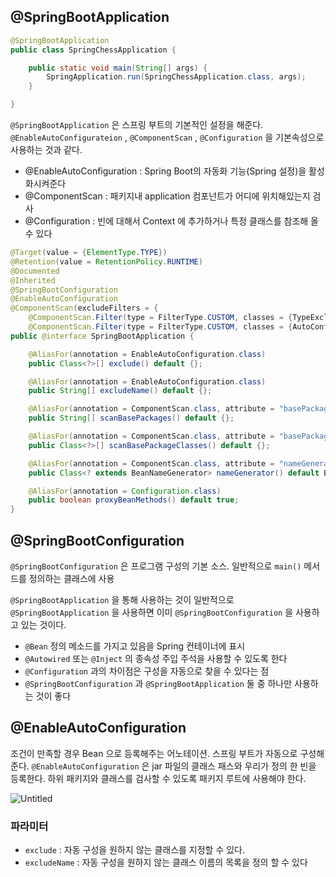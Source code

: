 ## @SpringBootApplication

```java
@SpringBootApplication
public class SpringChessApplication {

    public static void main(String[] args) {
        SpringApplication.run(SpringChessApplication.class, args);
    }

}
```

`@SpringBootApplication` 은 스프링 부트의 기본적인 설정을 해준다. `@EnableAutoConfigurateion` , `@ComponentScan` , `@Configuration` 을 기본속성으로 사용하는 것과 같다.

- @EnableAutoConfiguration : Spring Boot의 자동화 기능(Spring 설정)을 활성화시켜준다
- @ComponentScan : 패키지내 application 컴포넌트가 어디에 위치해있는지 검사
- @Configuration : 빈에 대해서 Context 에 추가하거나 특정 클래스를 참조해 올 수 있다

```java
@Target(value = {ElementType.TYPE})
@Retention(value = RetentionPolicy.RUNTIME)
@Documented
@Inherited
@SpringBootConfiguration
@EnableAutoConfiguration
@ComponentScan(excludeFilters = {
    @ComponentScan.Filter(type = FilterType.CUSTOM, classes = {TypeExcludeFilter.class}),
    @ComponentScan.Filter(type = FilterType.CUSTOM, classes = {AutoConfigurationExcludeFilter.class})})
public @interface SpringBootApplication {

    @AliasFor(annotation = EnableAutoConfiguration.class)
    public Class<?>[] exclude() default {};

    @AliasFor(annotation = EnableAutoConfiguration.class)
    public String[] excludeName() default {};

    @AliasFor(annotation = ComponentScan.class, attribute = "basePackages")
    public String[] scanBasePackages() default {};

    @AliasFor(annotation = ComponentScan.class, attribute = "basePackageClasses")
    public Class<?>[] scanBasePackageClasses() default {};

    @AliasFor(annotation = ComponentScan.class, attribute = "nameGenerator")
    public Class<? extends BeanNameGenerator> nameGenerator() default BeanNameGenerator.class;

    @AliasFor(annotation = Configuration.class)
    public boolean proxyBeanMethods() default true;
}
```

## @SpringBootConfiguration

`@SpringBootConfiguration` 은 프로그램 구성의 기본 소스. 일반적으로 `main()` 메서드를 정의하는 클래스에 사용

`@SpringBootApplication` 을 통해 사용하는 것이 일반적으로 `@SpringBootApplication` 을 사용하면 이미 `@SpringBootConfiguration` 을 사용하고 있는 것이다.

- `@Bean` 정의 메소드를 가지고 있음을 Spring 컨테이너에 표시
- `@Autowired` 또는 `@Inject` 의 종속성 주입 주석을 사용할 수 있도록 한다
- `@Configuration` 과의 차이점은 구성을 자동으로 찾을 수 있다는 점
- `@SpringBootConfiguration` 과 `@SpringBootApplication` 둘 중 하나만 사용하는 것이 좋다

## @EnableAutoConfiguration

조건이 만족할 경우 Bean 으로 등록해주는 어노테이션. 스프링 부트가 자동으로 구성해준다. `@EnableAutoConfiguration` 은 jar 파일의 클래스 패스와 우리가 정의 한 빈을 등록한다. 하위 패키지와 클래스를 검사할 수 있도록 패키지 루트에 사용해야 한다.

![Untitled](https://user-images.githubusercontent.com/63634505/116866625-b1773580-ac46-11eb-9a5c-038b7a65fb30.png)

### 파라미터

- `exclude` : 자동 구성을 원하지 않는 클래스를 지정할 수 있다.
- `excludeName` : 자동 구성을 원하지 않는 클래스 이름의 목록을 정의 할 수 있다